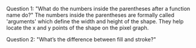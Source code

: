 Question 1:
"What do the numbers inside the parentheses after a function name do?"
The numbers inside the parentheses are formally called 'arguments' which define the width and height of the shape. They help locate the x and y points of the shape on the pixel graph.

Question 2:
"What’s the difference between fill and stroke?"
